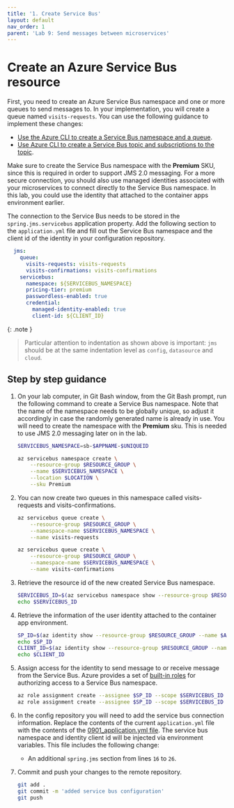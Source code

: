 ```yaml
---
title: '1. Create Service Bus'
layout: default
nav_order: 1
parent: 'Lab 9: Send messages between microservices'
---
```


# Create an Azure Service Bus resource

First, you need to create an Azure Service Bus namespace and one or more queues to send messages to. In your implementation, you will create a queue named `visits-requests`. You can use the following guidance to implement these changes:

- [Use the Azure CLI to create a Service Bus namespace and a queue](https://docs.microsoft.com/azure/service-bus-messaging/service-bus-quickstart-cli).
- [Use Azure CLI to create a Service Bus topic and subscriptions to the topic](https://docs.microsoft.com/azure/service-bus-messaging/service-bus-tutorial-topics-subscriptions-cli).

Make sure to create the Service Bus namespace with the **Premium** SKU, since this is required in order to support JMS 2.0 messaging. For a more secure connection, you should also use managed identities associated with your microservices to connect directly to the Service Bus namespace. In this lab, you could use the identity that attached to the container apps environment earlier.

The connection to the Service Bus needs to be stored in the `spring.jms.servicebus` application property. Add the following section to the `application.yml` file and fill out the Service Bus namespace and the client id of the identity in your configuration repository.

   ```yaml
     jms:
       queue:
         visits-requests: visits-requests
         visits-confirmations: visits-confirmations
       servicebus:
         namespace: ${SERVICEBUS_NAMESPACE}
         pricing-tier: premium
         passwordless-enabled: true
         credential:
           managed-identity-enabled: true
           client-id: ${CLIENT_ID}
   ```

{: .note }
> Particular attention to indentation as shown above is important: `jms` should be at the same indentation level as `config`, `datasource` and `cloud`.

## Step by step guidance

1. On your lab computer, in Git Bash window, from the Git Bash prompt, run the following command to create a Service Bus namespace. Note that the name of the namespace needs to be globally unique, so adjust it accordingly in case the randomly generated name is already in use. You will need to create the namespace with the **Premium** sku. This is needed to use JMS 2.0 messaging later on in the lab.

   ```bash
   SERVICEBUS_NAMESPACE=sb-$APPNAME-$UNIQUEID

   az servicebus namespace create \
       --resource-group $RESOURCE_GROUP \
       --name $SERVICEBUS_NAMESPACE \
       --location $LOCATION \
       --sku Premium
   ```

1. You can now create two queues in this namespace called visits-requests and visits-confirmations.

   ```bash
   az servicebus queue create \
       --resource-group $RESOURCE_GROUP \
       --namespace-name $SERVICEBUS_NAMESPACE \
       --name visits-requests

   az servicebus queue create \
       --resource-group $RESOURCE_GROUP \
       --namespace-name $SERVICEBUS_NAMESPACE \
       --name visits-confirmations
   ```

1. Retrieve the resource id of the new created Service Bus namespace.
   ```bash
   SERVICEBUS_ID=$(az servicebus namespace show --resource-group $RESOURCE_GROUP --name $SERVICEBUS_NAMESPACE --query id -o tsv)
   echo $SERVICEBUS_ID
   ```

1. Retrieve the information of the user identity attached to the container app environment.
   ```bash
   SP_ID=$(az identity show --resource-group $RESOURCE_GROUP --name $ACA_IDENTITY --query principalId --output tsv)
   echo $SP_ID
   CLIENT_ID=$(az identity show --resource-group $RESOURCE_GROUP --name $ACA_IDENTITY --query clientId --output tsv)
   echo $CLIENT_ID
   ```

1. Assign access for the identity to send message to or receive message from the Service Bus. Azure provides a set of [built-in roles](https://learn.microsoft.com/en-us/azure/service-bus-messaging/service-bus-managed-service-identity#azure-built-in-roles-for-azure-service-bus) for authorizing access to a Service Bus namespace.

   ```bash
   az role assignment create --assignee $SP_ID --scope $SERVICEBUS_ID --role "Azure Service Bus Data Sender"
   az role assignment create --assignee $SP_ID --scope $SERVICEBUS_ID --role "Azure Service Bus Data Receiver"
   ```

1. In the config repository you will need to add the service bus connection information. Replace the contents of the current `application.yml` file with the contents of the [0901_application.yml file](0901_application.yml). The service bus namespace and identity client id will be injected via environment variables. This file includes the following change:

   - An additional `spring.jms` section from lines `16` to `26`.

1. Commit and push your changes to the remote repository.

   ```bash
   git add .
   git commit -m 'added service bus configuration'
   git push
   ```
